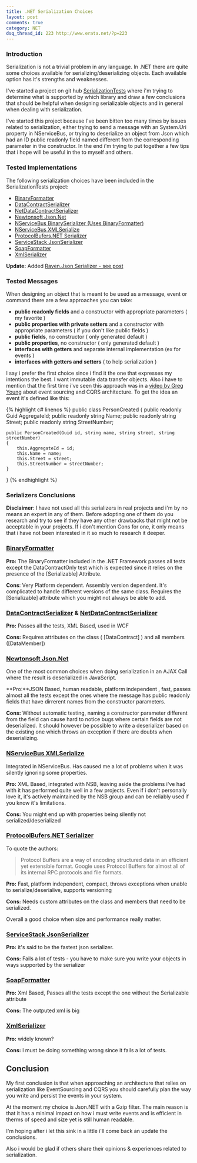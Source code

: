 ```yaml
---
title: .NET Serialization Choices
layout: post
comments: true
category: NET
dsq_thread_id: 223 http://www.erata.net/?p=223
---
```

### Introduction

Serialization is not a trivial problem in any language. In .NET there are quite some choices available for serializing/deserializing objects. Each available option has it's strengths and weaknesses.

I've started a project on git hub [SerializationTests][1] where i'm trying to determine what is supported by which library and draw a few conclusions that should be helpful when designing serializable objects and in general when dealing with serialization.

I've started this project because I've been bitten too many times by issues related to serialization, either trying to send a message with an System.Uri property in NServiceBus, or trying to deserialize an object from Json which had an ID public readonly field named different from the corresponding parameter in the constructor.  In the end i'm trying to put together a few tips that i hope will be useful in the to myself and others.

### Tested Implementations

The following serialization choices have been included in the SerializationTests project:

*   [BinaryFormatter][2]
*   [DataContractSerializer][3]
*   [NetDataContractSerializer][4]
*   [Newtonsoft Json.Net][5]
*   [NServiceBus BinarySerializer (Uses BinaryFormatter)][6]
*   [NServiceBus XMLSerialize][6]
*   [ProtocolBufers.NET Serializer][7]
*   [ServiceStack JsonSerializer][8]
*   [SoapFormatter][9]
*   [XmlSerializer][10]

**Update:** Added [Raven.Json Serializer - see post][11]

### Tested Messages

When designing an object that is meant to be used as a message, event or command there are a few approaches you can take:

*   **public readonly fields** and a constructor with appropriate parameters ( my favorite )
*   **public properties with private setters** and a constructor with appropriate parameters ( if you don't like public fields )
*   **public fields**, no constructor ( only generated default )
*   **public properties**, no constructor ( only generated default )
*   **interfaces with getters** and separate internal implementation (ex for events )
*   **interfaces with getters and setters** ( to help serialization )

I say i prefer the first choice since i find it the one that expresses my intentions the best. I want immutable data transfer objects. Also i have to mention that the first time i've seen this approach was in a [video by Greg Young][12] about event sourcing and CQRS architecture. To get the idea an event it's defined like this:

{% highlight c# linenos %}
public class PersonCreated
{
    public readonly Guid AggregateId;
    public readonly string Name;
    public readonly string Street;
    public readonly string StreetNumber;

    public PersonCreated(Guid id, string name, string street, string streetNumber)
    {
        this.AggregateId = id;
        this.Name = name;
        this.Street = street;
        this.StreetNumber = streetNumber;
    }
}
{% endhighlight %}

### Serializers Conclusions

**Disclaimer**: I have not used all this serializers in real projects and i'm by no means an expert in any of them. Before adopting one of them do you research and try to see if they have any other drawbacks that might not be acceptable in your projects. If i don't mention Cons for one, it only means that i have not been interested in it so much to research it deeper.

### [BinaryFormatter][2]

**Pro:** The BinaryFormatter included in the .NET Framework passes all tests except the DataContractOnly test which is expected since it relies on the presence of the [Serializable] Attribute.

**Cons**: Very Platform dependent. Assembly version dependent. It's complicated to handle different versions of the same class. Requires the [Serializable] attribute which you might not always be able to add.

### [DataContractSerializer][3] & [NetDataContractSerializer][4]

**Pro:** Passes all the tests, XML Based, used in WCF

**Cons:** Requires attributes on the class ( [DataContract] ) and all members ([DataMember])

### [Newtonsoft Json.Net][5]

One of the most common choices when doing serialization in an AJAX Call where the result is deserialized in JavaScript.

**Pro:**JSON Based, human readable, platform independent , fast, passes almost all the tests except the ones where the message has public readonly fields that have dirrerent names from the constructor parameters.

**Cons:** Without automatic testing, naming a constructor parameter different from the field can cause hard to notice bugs where certain fields are not deserialized. It should however be possible to write a deserializer based on the existing one which throws an exception if there are doubts when deserializing.

### [NServiceBus XMLSerialize][6]

Integrated in NServiceBus. Has caused me a lot of problems when it was silently ignoring some properties.

**Pro:** XML Based, integrated with NSB, leaving aside the problems i've had with it has performed quite well in a few projects. Even if i don't personally love it, it's actively maintained  by the NSB group and can be reliably used if you know it's limitations.

**Cons:** You might end up with properties being silently not serialized/deserialized

### [ProtocolBufers.NET Serializer][7]

To quote the authors:

> Protocol Buffers are a way of encoding structured data in an efficient yet extensible format. Google uses Protocol Buffers for almost all of its internal RPC protocols and file formats.

**Pro:** Fast, platform independent, compact, throws exceptions when unable to serialize/deserialive, supports versioning

**Cons:** Needs custom attributes on the class and members that need to be serialized.

Overall a good choice when size and performance really matter.

### [ServiceStack JsonSerializer][8]

**Pro:** it's said to be the fastest json serializer.

**Cons:** Fails a lot of tests - you have to make sure you write your objects in ways supported by the serializer

### [SoapFormatter][9]

**Pro:** Xml Based, Passes all the tests except the one without the Serializable attribute

**Cons:** The outputed xml is big

### [XmlSerializer][10]

**Pro:** widely known?

**Cons:** I must be doing something wrong since it fails a lot of tests.

## Conclusion

My first conclusion is that when approaching an architecture that relies on serialization like EventSourcing and CQRS you should carefully plan the way you write and persist the events in your system.

At the moment my choice is Json.NET with a Gzip filter. The main reason is that it has a minimal impact on how i must write events and is efficient in therms of speed and size yet is still human readable.

I'm hoping after i let this sink in a little i'll come back an update the conclusions.

Also i would be glad if others share their opinions & experiences related to serialization.

 [1]: https://github.com/etishor/SerializationTests "Serialization Tests"
 [2]: http://msdn.microsoft.com/en-us/library/system.runtime.serialization.formatters.binary.binaryformatter.aspx
 [3]: http://msdn.microsoft.com/en-us/library/system.runtime.serialization.datacontractserializer.aspx
 [4]: http://msdn.microsoft.com/en-us/library/system.runtime.serialization.netdatacontractserializer.aspx
 [5]: http://json.codeplex.com/
 [6]: https://github.com/NServiceBus/NServiceBus
 [7]: http://code.google.com/p/protobuf-net/
 [8]: https://github.com/ServiceStack/ServiceStack.Text
 [9]: http://msdn.microsoft.com/en-us/library/system.runtime.serialization.formatters.soap.soapformatter.aspx
 [10]: http://msdn.microsoft.com/en-us/library/system.xml.serialization.xmlserializer.aspx
 [11]: http://www.erata.net/net/net-serialization-choices-raven-json/ "Raven Json"
 [12]: http://www.viddler.com/explore/GregYoung/videos/8/ "CQRS Class"